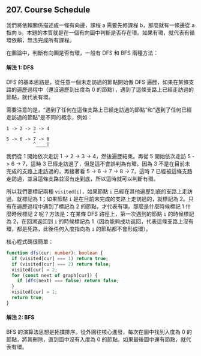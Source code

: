 ## 207. Course Schedule

我們將依賴關係描述成一條有向邊，課程 a 需要先修課程 b，那麼就有一條邊從 a 指向 b。本題的本質就是在一個有向圖中判斷是否存在環。如果有環，就代表有循環依賴，無法完成所有課程。

在圖論中，判斷有向圖是否有環，一般有 DFS 和 BFS 兩種方法：

#### 解法 1: DFS

DFS 的基本思路是，從任意一個未走訪過的節點開始做 DFS 遍歷，如果在某條支路的遍歷過程中（還沒遍歷到出度為 0 的節點），遇到了這條支路上已經走訪過的節點，就代表有環。

需要注意的是，“遇到了任何在這條支路上已經走訪過的節點”和“遇到了任何已經走訪過的節點”是不同的概念，例如：

```
1 -> 2 -> 3 -> 4
          ^    
5 -> 6 -> 7 -> 8
          ^____|
```

我們從 1 開始依次走訪 1 -> 2 -> 3 -> 4，然後遍歷結束。再從 5 開始依次走訪 5 -> 6 -> 7，這時 3 已經走訪過了，但是這不會誤判為有環。因為 3 不是在目前未完成的支路上走訪過的，再接著看 5 -> 6 -> 7 -> 8 -> 7，這時 7 已經被這條支路走訪過，並且這條支路並沒有走到底，所以這時就可以判斷有環。

所以我們要標記兩種 `visited[i]`，如果節點 `i` 已經在其他遍歷到底的支路上走訪過，就標記為 1；如果節點 `i` 是在目前未完成的支路上走訪過的，就標記為 2。只有在遍歷過程中遇到了標記為 2 的節點，才代表有環。那麼是什麼時候標記 1 什麼時候標記 2 呢？方法是：在某條 DFS 路徑上，第一次遇到的節點 `i` 的時候標記為 2，在回溯返回到 `i` 的時候標記為 1（因為能夠成功返回，代表這條支路上沒有環，都是死路，此後任何入度指向為 `i` 的節點都不會形成環）。

核心程式碼很簡單：

```ts
function dfs(cur: number): boolean {
  if (visited[cur] === 1) return true;
  if (visited[cur] === 2) return false;
  visited[cur] = 2;
  for (const next of graph[cur]) {
    if (dfs(next) === false) return false;
  }
  visited[cur] = 1;
  return true;
}
```

#### 解法 2: BFS

BFS 的演算法思想是拓撲排序。從外圍往核心進發，每次在圖中找到入度為 0 的節點，將其刪除，直到圖中沒有入度為 0 的節點。如果最後圖中還有節點，就代表有環。
